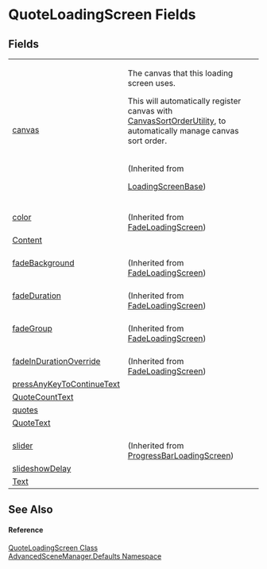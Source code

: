 # QuoteLoadingScreen Fields




## Fields
<table>
<tr>
<td><a href="F_AdvancedSceneManager_Loading_LoadingScreenBase_canvas.md">canvas</a></td>
<td><p>The canvas that this loading screen uses.</p><p>

This will automatically register canvas with <a href="T_AdvancedSceneManager_Utility_CanvasSortOrderUtility.md">CanvasSortOrderUtility</a>, to automatically manage canvas sort order.</p><br />(Inherited from <a href="T_AdvancedSceneManager_Loading_LoadingScreenBase.md">

LoadingScreenBase</a>)</td></tr>
<tr>
<td><a href="F_AdvancedSceneManager_Defaults_FadeLoadingScreen_color.md">color</a></td>
<td><br />(Inherited from <a href="T_AdvancedSceneManager_Defaults_FadeLoadingScreen.md">FadeLoadingScreen</a>)</td></tr>
<tr>
<td><a href="F_AdvancedSceneManager_Defaults_QuoteLoadingScreen_Content.md">Content</a></td>
<td> </td></tr>
<tr>
<td><a href="F_AdvancedSceneManager_Defaults_FadeLoadingScreen_fadeBackground.md">fadeBackground</a></td>
<td><br />(Inherited from <a href="T_AdvancedSceneManager_Defaults_FadeLoadingScreen.md">FadeLoadingScreen</a>)</td></tr>
<tr>
<td><a href="F_AdvancedSceneManager_Defaults_FadeLoadingScreen_fadeDuration.md">fadeDuration</a></td>
<td><br />(Inherited from <a href="T_AdvancedSceneManager_Defaults_FadeLoadingScreen.md">FadeLoadingScreen</a>)</td></tr>
<tr>
<td><a href="F_AdvancedSceneManager_Defaults_FadeLoadingScreen_fadeGroup.md">fadeGroup</a></td>
<td><br />(Inherited from <a href="T_AdvancedSceneManager_Defaults_FadeLoadingScreen.md">FadeLoadingScreen</a>)</td></tr>
<tr>
<td><a href="F_AdvancedSceneManager_Defaults_FadeLoadingScreen_fadeInDurationOverride.md">fadeInDurationOverride</a></td>
<td><br />(Inherited from <a href="T_AdvancedSceneManager_Defaults_FadeLoadingScreen.md">FadeLoadingScreen</a>)</td></tr>
<tr>
<td><a href="F_AdvancedSceneManager_Defaults_QuoteLoadingScreen_pressAnyKeyToContinueText.md">pressAnyKeyToContinueText</a></td>
<td> </td></tr>
<tr>
<td><a href="F_AdvancedSceneManager_Defaults_QuoteLoadingScreen_QuoteCountText.md">QuoteCountText</a></td>
<td> </td></tr>
<tr>
<td><a href="F_AdvancedSceneManager_Defaults_QuoteLoadingScreen_quotes.md">quotes</a></td>
<td> </td></tr>
<tr>
<td><a href="F_AdvancedSceneManager_Defaults_QuoteLoadingScreen_QuoteText.md">QuoteText</a></td>
<td> </td></tr>
<tr>
<td><a href="F_AdvancedSceneManager_Defaults_ProgressBarLoadingScreen_slider.md">slider</a></td>
<td><br />(Inherited from <a href="T_AdvancedSceneManager_Defaults_ProgressBarLoadingScreen.md">ProgressBarLoadingScreen</a>)</td></tr>
<tr>
<td><a href="F_AdvancedSceneManager_Defaults_QuoteLoadingScreen_slideshowDelay.md">slideshowDelay</a></td>
<td> </td></tr>
<tr>
<td><a href="F_AdvancedSceneManager_Defaults_QuoteLoadingScreen_Text.md">Text</a></td>
<td> </td></tr>
</table>

## See Also


#### Reference
<a href="T_AdvancedSceneManager_Defaults_QuoteLoadingScreen.md">QuoteLoadingScreen Class</a>  
<a href="N_AdvancedSceneManager_Defaults.md">AdvancedSceneManager.Defaults Namespace</a>  
